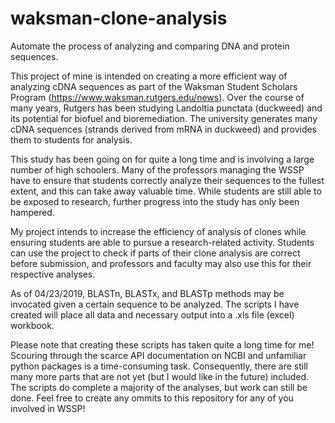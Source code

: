 # waksman-clone-analysis
Automate the process of analyzing and comparing DNA and protein sequences.

This project of mine is intended on creating a more efficient way of analyzing cDNA sequences as part of the Waksman Student Scholars Program (https://www.waksman.rutgers.edu/news). Over the course of many years, Rutgers has been studying Landoltia punctata (duckweed) and its potential for biofuel and bioremediation. The university generates many cDNA sequences (strands derived from mRNA in duckweed) and provides them to students for analysis.

This study has been going on for quite a long time and is involving a large number of high schoolers. Many of the professors managing the WSSP have to ensure that students correctly analyze their sequences to the fullest extent, and this can take away valuable time. While students are still able to be exposed to research, further progress into the study has only been hampered.

My project intends to increase the efficiency of analysis of clones while ensuring students are able to pursue a research-related activity. Students can use the project to check if parts of their clone analysis are correct before submission, and professors and faculty may also use this for their respective analyses. 

As of 04/23/2019, BLASTn, BLASTx, and BLASTp methods may be invocated given a certain sequence to be analyzed. The scripts I have created will place all data and necessary output into a .xls file (excel) workbook.

Please note that creating these scripts has taken quite a long time for me! Scouring through the scarce API documentation on NCBI and unfamiliar python packages is a time-consuming task. Consequently, there are still many more parts that are not yet (but I would like in the future) included. The scripts do complete a majority of the analyses, but work can still be done. Feel free to create any ommits to this repository for any of you involved in WSSP!
